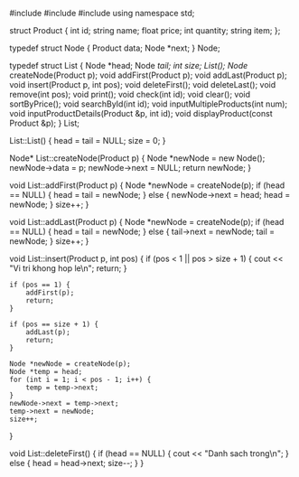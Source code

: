 #include <iostream>
#include <string>
#include <iomanip>
using namespace std;

struct Product {
    int id;
    string name;
    float price;
    int quantity;
    string item;
};

typedef struct Node {
    Product data;
    Node *next;
} Node;

typedef struct List {
    Node *head;
    Node *tail;
    int size;
    List();
    Node* createNode(Product p);
    void addFirst(Product p);
    void addLast(Product p);
    void insert(Product p, int pos);
    void deleteFirst();
    void deleteLast();
    void remove(int pos);
    void print();
    void check(int id);
    void clear();
    void sortByPrice();
    void searchById(int id);
    void inputMultipleProducts(int num);
    void inputProductDetails(Product &p, int id);
    void displayProduct(const Product &p);
} List;

List::List() {
    head = tail = NULL;
    size = 0;
}

Node* List::createNode(Product p) {
    Node *newNode = new Node();
    newNode->data = p;
    newNode->next = NULL;
    return newNode;
}

void List::addFirst(Product p) {
    Node *newNode = createNode(p);
    if (head == NULL) {
        head = tail = newNode;
    } else {
        newNode->next = head;
        head = newNode;
    }
    size++;
}

void List::addLast(Product p) {
    Node *newNode = createNode(p);
    if (head == NULL) {
        head = tail = newNode;
    } else {
        tail->next = newNode;
        tail = newNode;
    }
    size++;
}

void List::insert(Product p, int pos) {
    if (pos < 1 || pos > size + 1) {
        cout << "Vi tri khong hop le\n";
        return;
    }
    
    if (pos == 1) {
        addFirst(p);
        return;
    }
    
    if (pos == size + 1) {
        addLast(p);
        return;
    }
    
    Node *newNode = createNode(p);
    Node *temp = head;
    for (int i = 1; i < pos - 1; i++) {
        temp = temp->next;
    }
    newNode->next = temp->next;
    temp->next = newNode;
    size++;
}

void List::deleteFirst() {
    if (head == NULL) {
        cout << "Danh sach trong\n";
    } else {
        head = head->next;
        size--;
    }
}
